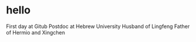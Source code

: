 # hello
First day at Gitub
Postdoc at Hebrew University
Husband of Lingfeng
Father of Hermio and Xingchen
